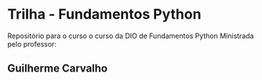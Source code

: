 # Trilha - Fundamentos Python
Repositório para o curso o curso da DIO de Fundamentos Python
Ministrada pelo professor: 
## Guilherme Carvalho
